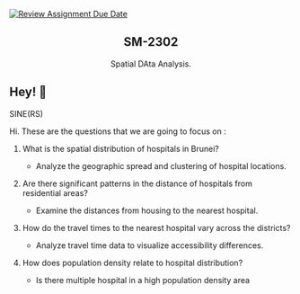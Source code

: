 [![Review Assignment Due Date](https://classroom.github.com/assets/deadline-readme-button-22041afd0340ce965d47ae6ef1cefeee28c7c493a6346c4f15d667ab976d596c.svg)](https://classroom.github.com/a/EM3FG0CJ)

<h2 style="text-align: center;">SM-2302</h2>
<p style="text-align: center;">Spatial DAta Analysis.</p>


## Hey! 👋

SINE(RS)

Hi. These are the questions that we are going to focus on :

1. What is the spatial distribution of hospitals in Brunei?
   - Analyze the geographic spread and clustering of hospital locations.

2. Are there significant patterns in the distance of hospitals from residential areas?
   - Examine the distances from housing to the nearest hospital.

3. How do the travel times to the nearest hospital vary across the districts?
   - Analyze travel time data to visualize accessibility differences.

4. How does population density relate to hospital distribution?
   - Is there multiple hospital in a high population density area
     
